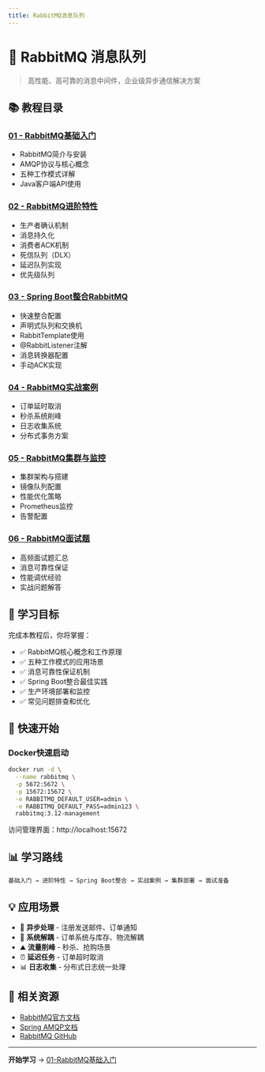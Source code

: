 ```yaml
---
title: RabbitMQ消息队列
---
```


# 🐰 RabbitMQ 消息队列

> 高性能、高可靠的消息中间件，企业级异步通信解决方案

## 📚 教程目录

### [01 - RabbitMQ基础入门](01-RabbitMQ基础入门.md)
- RabbitMQ简介与安装
- AMQP协议与核心概念
- 五种工作模式详解
- Java客户端API使用

### [02 - RabbitMQ进阶特性](02-RabbitMQ进阶特性.md)
- 生产者确认机制
- 消息持久化
- 消费者ACK机制
- 死信队列（DLX）
- 延迟队列实现
- 优先级队列

### [03 - Spring Boot整合RabbitMQ](03-SpringBoot整合RabbitMQ.md)
- 快速整合配置
- 声明式队列和交换机
- RabbitTemplate使用
- @RabbitListener注解
- 消息转换器配置
- 手动ACK实现

### [04 - RabbitMQ实战案例](04-RabbitMQ实战案例.md)
- 订单延时取消
- 秒杀系统削峰
- 日志收集系统
- 分布式事务方案

### [05 - RabbitMQ集群与监控](05-RabbitMQ集群与监控.md)
- 集群架构与搭建
- 镜像队列配置
- 性能优化策略
- Prometheus监控
- 告警配置

### [06 - RabbitMQ面试题](06-RabbitMQ面试题.md)
- 高频面试题汇总
- 消息可靠性保证
- 性能调优经验
- 实战问题解答

## 🎯 学习目标

完成本教程后，你将掌握：
- ✅ RabbitMQ核心概念和工作原理
- ✅ 五种工作模式的应用场景
- ✅ 消息可靠性保证机制
- ✅ Spring Boot整合最佳实践
- ✅ 生产环境部署和监控
- ✅ 常见问题排查和优化

## 🚀 快速开始

### Docker快速启动

```bash
docker run -d \
  --name rabbitmq \
  -p 5672:5672 \
  -p 15672:15672 \
  -e RABBITMQ_DEFAULT_USER=admin \
  -e RABBITMQ_DEFAULT_PASS=admin123 \
  rabbitmq:3.12-management
```

访问管理界面：http://localhost:15672

## 📊 学习路线

```
基础入门 → 进阶特性 → Spring Boot整合 → 实战案例 → 集群部署 → 面试准备
```

## 💡 应用场景

- 🔄 **异步处理** - 注册发送邮件、订单通知
- 🔌 **系统解耦** - 订单系统与库存、物流解耦
- ⛰️ **流量削峰** - 秒杀、抢购场景
- ⏰ **延迟任务** - 订单超时取消
- 📊 **日志收集** - 分布式日志统一处理

## 🔗 相关资源

- [RabbitMQ官方文档](https://www.rabbitmq.com/documentation.html)
- [Spring AMQP文档](https://spring.io/projects/spring-amqp)
- [RabbitMQ GitHub](https://github.com/rabbitmq/rabbitmq-server)

---

**开始学习** → [01-RabbitMQ基础入门](01-RabbitMQ基础入门.md)

